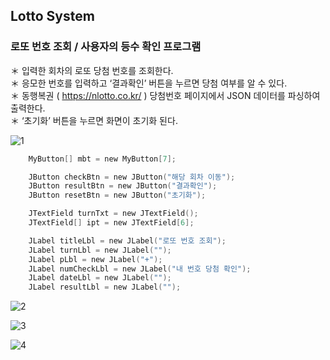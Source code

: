 ## Lotto System

### 로또 번호 조회 / 사용자의 등수 확인 프로그램

＊ 입력한 회차의 로또 당첨 번호를 조회한다.   
＊ 응모한 번호를 입력하고 ‘결과확인’ 버튼을 누르면 당첨 여부를 알 수 있다.   
＊ 동행복권 ( https://nlotto.co.kr/ ) 당첨번호 페이지에서 JSON 데이터를 파싱하여 출력한다.   
＊ ‘초기화’ 버튼을 누르면 화면이 초기화 된다.   
   
   
![1](https://user-images.githubusercontent.com/61627637/85242726-c6a60400-b47a-11ea-9039-b1bdd80d7267.PNG)
   
```c
	MyButton[] mbt = new MyButton[7];

	JButton checkBtn = new JButton("해당 회차 이동");
	JButton resultBtn = new JButton("결과확인");
	JButton resetBtn = new JButton("초기화");

	JTextField turnTxt = new JTextField();
	JTextField[] ipt = new JTextField[6];

	JLabel titleLbl = new JLabel("로또 번호 조회");
	JLabel turnLbl = new JLabel("");
	JLabel pLbl = new JLabel("+");
	JLabel numCheckLbl = new JLabel("내 번호 당첨 확인");
	JLabel dateLbl = new JLabel("");
	JLabel resultLbl = new JLabel("");
  ```
     
![2](https://user-images.githubusercontent.com/61627637/85242818-053bbe80-b47b-11ea-950e-bee457300400.PNG)
   

![3](https://user-images.githubusercontent.com/61627637/85242822-079e1880-b47b-11ea-97ba-02c3d9582ecd.PNG)
   

![4](https://user-images.githubusercontent.com/61627637/85242831-0967dc00-b47b-11ea-9c62-bb30df21e5d2.PNG)
   
